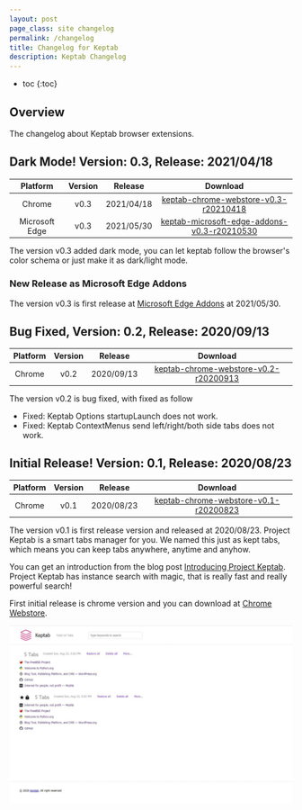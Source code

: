 ```yaml
---
layout: post
page_class: site changelog
permalink: /changelog
title: Changelog for Keptab
description: Keptab Changelog
---
```


* toc
{:toc}

## Overview

The changelog about Keptab browser extensions.




## Dark Mode! Version: 0.3, Release: 2021/04/18

|     Platform     |      Version     |      Release     |     Download     |
|:----------------:|:----------------:|:----------------:|:----------------:|
|      Chrome      |       v0.3       |     2021/04/18   |  [keptab-chrome-webstore-v0.3-r20210418](../media/download/keptab-chrome-webstore-v0.3-r20210418.zip)  |
|  Microsoft Edge  |       v0.3       |     2021/05/30   |  [keptab-microsoft-edge-addons-v0.3-r20210530](../media/download/keptab-chrome-webstore-v0.3-r20210418.zip)  |

The version v0.3 added dark mode, you can let keptab follow the browser's color schema or just make it as dark/light mode.

### New Release as Microsoft Edge Addons

The version v0.3 is first release at [Microsoft Edge Addons](https://microsoftedge.microsoft.com/addons/keptab) at 2021/05/30.

## Bug Fixed, Version: 0.2, Release: 2020/09/13

|     Platform     |      Version     |      Release     |     Download     |
|:----------------:|:----------------:|:----------------:|:----------------:|
|      Chrome      |       v0.2       |     2020/09/13   |  [keptab-chrome-webstore-v0.2-r20200913](../media/download/keptab-chrome-webstore-v0.2-r20200913.zip)  |

The version v0.2 is bug fixed, with fixed as follow

- Fixed: Keptab Options startupLaunch does not work.
- Fixed: Keptab ContextMenus send left/right/both side tabs does not work.

## Initial Release! Version: 0.1, Release: 2020/08/23

|     Platform     |      Version     |      Release     |     Download     |
|:----------------:|:----------------:|:----------------:|:----------------:|
|      Chrome      |       v0.1       |     2020/08/23   |  [keptab-chrome-webstore-v0.1-r20200823](../media/download/keptab-chrome-webstore-v0.1-r20200823.zip)  |

The version v0.1 is first release version and released at 2020/08/23. Project Keptab is a smart tabs manager for you. We named this just as kept tabs, which means you can keep tabs anywhere, anytime and anyhow.

You can get an introduction from the blog post [Introducing Project Keptab](http://blog.keptab.com/introducing-project-keptab.html). Project Keptab has instance search with magic, that is really fast and really powerful search!

First initial release is chrome version and you can download at [Chrome Webstore](https://chrome.google.com/webstore/detail/keptab/feodekcipceogpeomnijgmdlmocbggbi).

![keptab screenshot v0.1 chrome](../media/changelog/keptab-index-screenshot-v0.1-chrome.png)


